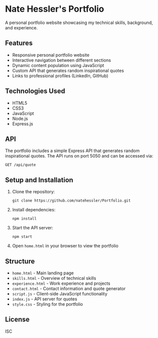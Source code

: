 # Nate Hessler's Portfolio

A personal portfolio website showcasing my technical skills, background, and experience.

## Features

- Responsive personal portfolio website
- Interactive navigation between different sections
- Dynamic content population using JavaScript
- Custom API that generates random inspirational quotes
- Links to professional profiles (LinkedIn, GitHub)

## Technologies Used

- HTML5
- CSS3
- JavaScript
- Node.js
- Express.js

## API

The portfolio includes a simple Express API that generates random inspirational quotes. The API runs on port 5050 and can be accessed via:

```
GET /api/quote
```

## Setup and Installation

1. Clone the repository:
   ```
   git clone https://github.com/natehessler/Portfolio.git
   ```

2. Install dependencies:
   ```
   npm install
   ```

3. Start the API server:
   ```
   npm start
   ```

4. Open `home.html` in your browser to view the portfolio

## Structure

- `home.html` - Main landing page
- `skills.html` - Overview of technical skills
- `experience.html` - Work experience and projects
- `contact.html` - Contact information and quote generator
- `script.js` - Client-side JavaScript functionality
- `index.js` - API server for quotes
- `style.css` - Styling for the portfolio

## License

ISC